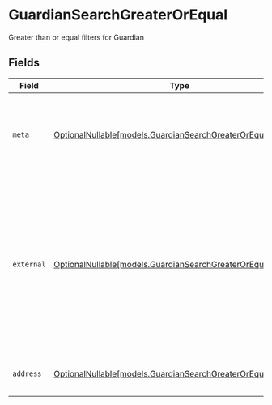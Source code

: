 # GuardianSearchGreaterOrEqual

Greater than or equal filters for Guardian


## Fields

| Field                                                                                                                                                           | Type                                                                                                                                                            | Required                                                                                                                                                        | Description                                                                                                                                                     | Example                                                                                                                                                         |
| --------------------------------------------------------------------------------------------------------------------------------------------------------------- | --------------------------------------------------------------------------------------------------------------------------------------------------------------- | --------------------------------------------------------------------------------------------------------------------------------------------------------------- | --------------------------------------------------------------------------------------------------------------------------------------------------------------- | --------------------------------------------------------------------------------------------------------------------------------------------------------------- |
| `meta`                                                                                                                                                          | [OptionalNullable[models.GuardianSearchGreaterOrEqualMeta]](../models/guardiansearchgreaterorequalmeta.md)                                                      | :heavy_minus_sign:                                                                                                                                              | Metadata information for the Guardian                                                                                                                           | {<br/>"createdAt": "2024-01-15T10:30:00Z",<br/>"updatedAt": "2024-01-15T10:30:00Z"<br/>}                                                                        |
| `external`                                                                                                                                                      | [OptionalNullable[models.GuardianSearchGreaterOrEqualExternal]](../models/guardiansearchgreaterorequalexternal.md)                                              | :heavy_minus_sign:                                                                                                                                              | External is a reusable object that can be used to store external information about the guardian from another system, used for third-party integration tracking. |                                                                                                                                                                 |
| `address`                                                                                                                                                       | [OptionalNullable[models.GuardianSearchGreaterOrEqualAddress]](../models/guardiansearchgreaterorequaladdress.md)                                                | :heavy_minus_sign:                                                                                                                                              | The address of the guardian                                                                                                                                     |                                                                                                                                                                 |